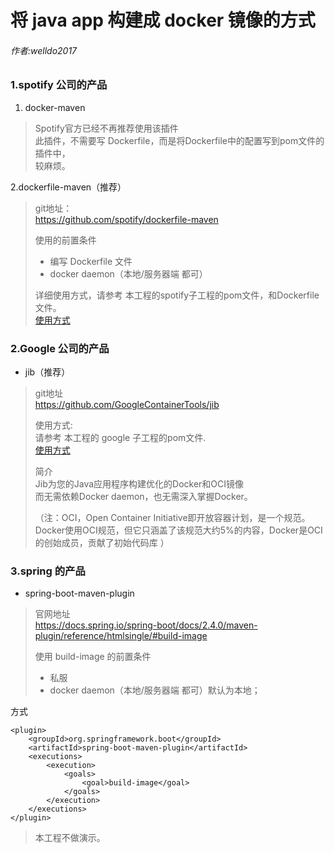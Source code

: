 # 将 java app 构建成 docker 镜像的方式
###### 作者:welldo2017

### 1.spotify 公司的产品
1. docker-maven
>Spotify官方已经不再推荐使用该插件  
此插件，不需要写 Dockerfile，而是将Dockerfile中的配置写到pom文件的插件中，  
较麻烦。

2.dockerfile-maven（推荐）
>git地址：  
https://github.com/spotify/dockerfile-maven  
>
>使用的前置条件  
>+ 编写 Dockerfile 文件
>+  docker daemon（本地/服务器端 都可）  
>
>详细使用方式，请参考 本工程的spotify子工程的pom文件，和Dockerfile文件。  
<a href="../spotify/pom.xml" >使用方式</a>


### 2.Google 公司的产品
* jib（推荐）
>git地址  
https://github.com/GoogleContainerTools/jib  
>
>使用方式:  
请参考 本工程的 google 子工程的pom文件.  
<a href="../spotify/pom.xml" >使用方式</a>
>
>简介  
Jib为您的Java应用程序构建优化的Docker和OCI镜像  
而无需依赖Docker daemon，也无需深入掌握Docker。 
> 
>（注：OCI，Open Container Initiative即开放容器计划，是一个规范。  
Docker使用OCI规范，但它只涵盖了该规范大约5%的内容，Docker是OCI的创始成员，贡献了初始代码库
）

### 3.spring 的产品
+ spring-boot-maven-plugin  
>官网地址  
https://docs.spring.io/spring-boot/docs/2.4.0/maven-plugin/reference/htmlsingle/#build-image  
>
>使用 build-image 的前置条件  
>+ 私服 
>+  docker daemon（本地/服务器端 都可）默认为本地；  
  
方式
    
    <plugin>
        <groupId>org.springframework.boot</groupId>
        <artifactId>spring-boot-maven-plugin</artifactId>
        <executions>
            <execution>
                <goals>
                    <goal>build-image</goal>
                </goals>
            </execution>
        </executions>
    </plugin>
> 本工程不做演示。